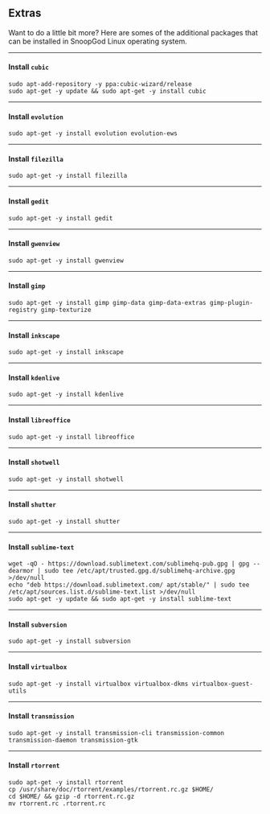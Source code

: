 ## Extras

Want to do a little bit more? Here are somes of the additional packages that can be installed in SnoopGod Linux operating system.

* * *

#### Install `cubic`

```shell
sudo apt-add-repository -y ppa:cubic-wizard/release
sudo apt-get -y update && sudo apt-get -y install cubic
```

* * *

#### Install `evolution`

```shell
sudo apt-get -y install evolution evolution-ews
```

* * *

#### Install `filezilla`

```shell
sudo apt-get -y install filezilla
```

* * *

#### Install `gedit`

```shell
sudo apt-get -y install gedit
```

* * *

#### Install `gwenview`

```shell
sudo apt-get -y install gwenview
```

* * *

#### Install `gimp`

```shell
sudo apt-get -y install gimp gimp-data gimp-data-extras gimp-plugin-registry gimp-texturize
```

* * *

#### Install `inkscape`

```shell
sudo apt-get -y install inkscape
```

* * *

#### Install `kdenlive`

```shell
sudo apt-get -y install kdenlive
```

* * *

#### Install `libreoffice`

```shell
sudo apt-get -y install libreoffice
```

* * *

#### Install `shotwell`

```shell
sudo apt-get -y install shotwell
```

* * *

#### Install `shutter`

```shell
sudo apt-get -y install shutter
```

* * *

#### Install `sublime-text`

```shell
wget -qO - https://download.sublimetext.com/sublimehq-pub.gpg | gpg --dearmor | sudo tee /etc/apt/trusted.gpg.d/sublimehq-archive.gpg >/dev/null
echo "deb https://download.sublimetext.com/ apt/stable/" | sudo tee /etc/apt/sources.list.d/sublime-text.list >/dev/null
sudo apt-get -y update && sudo apt-get -y install sublime-text
```

* * *

#### Install `subversion`

```shell
sudo apt-get -y install subversion
```

* * *

#### Install `virtualbox`

```shell
sudo apt-get -y install virtualbox virtualbox-dkms virtualbox-guest-utils
```

* * *

#### Install `transmission`

```shell
sudo apt-get -y install transmission-cli transmission-common transmission-daemon transmission-gtk
```

* * *

#### Install `rtorrent`

```shell
sudo apt-get -y install rtorrent
cp /usr/share/doc/rtorrent/examples/rtorrent.rc.gz $HOME/
cd $HOME/ && gzip -d rtorrent.rc.gz
mv rtorrent.rc .rtorrent.rc
```
